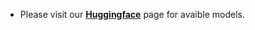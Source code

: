 - Please visit our <a href="https://huggingface.co/collections/zhaoyuzhi/icm-assistant-6790a2053c1b3f65df4e2541"><strong>Huggingface</strong></a> page for avaible models.
